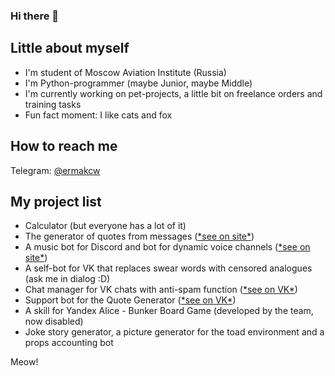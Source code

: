 ### Hi there 👋

## Little about myself
- I'm student of Moscow Aviation Institute (Russia)
- I'm Python-programmer (maybe Junior, maybe Middle)
- I'm currently working on pet-projects, a little bit on freelance orders and training tasks
- Fun fact moment: I like cats and fox

## How to reach me
Telegram: [@ermakcw](t.me/ermakcw)

## My project list
- Calculator (but everyone has a lot of it)
- The generator of quotes from messages ([\*see on site*](https://hotkot.xelene.ru/cit))
- A music bot for Discord and bot for dynamic voice channels ([\*see on site*](https://hotkot.xelene.ru/wasdead))
- A self-bot for VK that replaces swear words with censored analogues (ask me in dialog :D)
- Chat manager for VK chats with anti-spam function ([\*see on VK*](https://vk.com/banbot_kvn))
- Support bot for the Quote Generator ([\*see on VK*](https://vk.com/cit_bot))
- A skill for Yandex Alice - Bunker Board Game (developed by the team, now disabled)
- Joke story generator, a picture generator for the toad environment and a props accounting bot

Meow!
